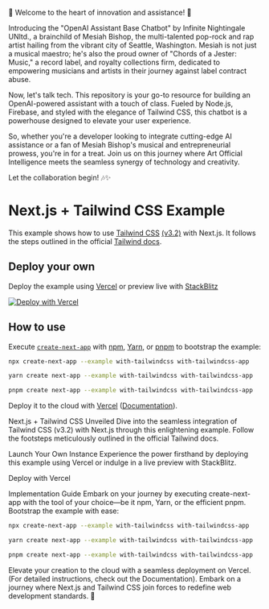 👋 Welcome to the heart of innovation and assistance! 🚀

Introducing the "OpenAI Assistant Base Chatbot" by Infinite Nightingale UNltd., a brainchild of Mesiah Bishop, the multi-talented pop-rock and rap artist hailing from the vibrant city of Seattle, Washington. Mesiah is not just a musical maestro; he's also the proud owner of "Chords of a Jester: Music," a record label, and royalty collections firm, dedicated to empowering musicians and artists in their journey against label contract abuse.

Now, let's talk tech. This repository is your go-to resource for building an OpenAI-powered assistant with a touch of class. Fueled by Node.js, Firebase, and styled with the elegance of Tailwind CSS, this chatbot is a powerhouse designed to elevate your user experience.

So, whether you're a developer looking to integrate cutting-edge AI assistance or a fan of Mesiah Bishop's musical and entrepreneurial prowess, you're in for a treat. Join us on this journey where Art Official Intelligence meets the seamless synergy of technology and creativity.

Let the collaboration begin! 🎶✨


# Next.js + Tailwind CSS Example

This example shows how to use [Tailwind CSS](https://tailwindcss.com/) [(v3.2)](https://tailwindcss.com/blog/tailwindcss-v3-2) with Next.js. It follows the steps outlined in the official [Tailwind docs](https://tailwindcss.com/docs/guides/nextjs).

## Deploy your own

Deploy the example using [Vercel](https://vercel.com?utm_source=github&utm_medium=readme&utm_campaign=next-example) or preview live with [StackBlitz](https://stackblitz.com/github/vercel/next.js/tree/canary/examples/with-tailwindcss)

[![Deploy with Vercel](https://vercel.com/button)](https://vercel.com/new/git/external?repository-url=https://github.com/vercel/next.js/tree/canary/examples/with-tailwindcss&project-name=with-tailwindcss&repository-name=with-tailwindcss)

## How to use

Execute [`create-next-app`](https://github.com/vercel/next.js/tree/canary/packages/create-next-app) with [npm](https://docs.npmjs.com/cli/init), [Yarn](https://yarnpkg.com/lang/en/docs/cli/create/), or [pnpm](https://pnpm.io) to bootstrap the example:

```bash
npx create-next-app --example with-tailwindcss with-tailwindcss-app
```

```bash
yarn create next-app --example with-tailwindcss with-tailwindcss-app
```

```bash
pnpm create next-app --example with-tailwindcss with-tailwindcss-app
```

Deploy it to the cloud with [Vercel](https://vercel.com/new?utm_source=github&utm_medium=readme&utm_campaign=next-example) ([Documentation](https://nextjs.org/docs/deployment)).

Next.js + Tailwind CSS Unveiled
Dive into the seamless integration of Tailwind CSS (v3.2) with Next.js through this enlightening example. Follow the footsteps meticulously outlined in the official Tailwind docs.

Launch Your Own Instance
Experience the power firsthand by deploying this example using Vercel or indulge in a live preview with StackBlitz.

Deploy with Vercel

Implementation Guide
Embark on your journey by executing create-next-app with the tool of your choice—be it npm, Yarn, or the efficient pnpm. Bootstrap the example with ease:

```bash
npx create-next-app --example with-tailwindcss with-tailwindcss-app
```

```bash
yarn create next-app --example with-tailwindcss with-tailwindcss-app
```

```bash
pnpm create next-app --example with-tailwindcss with-tailwindcss-app
```

Elevate your creation to the cloud with a seamless deployment on Vercel. (For detailed instructions, check out the Documentation). Embark on a journey where Next.js and Tailwind CSS join forces to redefine web development standards. 🚀




